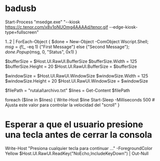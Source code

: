 # badusb

Start-Process "msedge.exe" "--kiosk https://c.tenor.com/x8v1oNUOmg4AAAAd/tenor.gif --edge-kiosk-type=fullscreen"

1..2 | ForEach-Object { $done = New-Object -ComObject Wscript.Shell; $msg = if ($_ -eq 1) {"First Message"} else {"Second Message"}; $done.Popup($msg, 0, "Status", 0x1) }



$bufferSize = $Host.UI.RawUI.BufferSize
$bufferSize.Width = 125
$bufferSize.Height = 20
$Host.UI.RawUI.BufferSize = $bufferSize

$windowSize = $Host.UI.RawUI.WindowSize
$windowSize.Width = 125
$windowSize.Height = 20
$Host.UI.RawUI.WindowSize = $windowSize

$filePath = "ruta\al\archivo.txt"
$lines = Get-Content $filePath

foreach ($line in $lines) {
    Write-Host $line
    Start-Sleep -Milliseconds 500 # Ajusta este valor para controlar la velocidad del "scroll"
}

# Esperar a que el usuario presione una tecla antes de cerrar la consola
Write-Host "Presiona cualquier tecla para continuar ..." -ForegroundColor Yellow
$Host.UI.RawUI.ReadKey("NoEcho,IncludeKeyDown") | Out-Null

